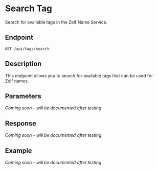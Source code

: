 # Search Tag

Search for available tags in the Zelf Name Service.

## Endpoint

```
GET /api/tags/search
```

## Description

This endpoint allows you to search for available tags that can be used for Zelf names.

## Parameters

*Coming soon - will be documented after testing*

## Response

*Coming soon - will be documented after testing*

## Example

*Coming soon - will be documented after testing*
